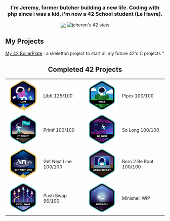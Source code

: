 ### <div align="center">I'm Jeremy, former butcher building a new life. Coding with php since i was a kid, i'm now a 42 School student (Le Havre).

</div>


<div align="center">
<img src="https://avatars.githubusercontent.com/u/129049665?v=4" align="center" height="" width="" />
<img src="https://badge.mediaplus.ma/colorfulwaves/jcheron?1337Badge=off&UM6P=off" alt="jcheron's 42 stats">
</div>


## My Projects

[My 42 BoilerPlate](https://github.com/JeremyCheron/42BoilerPlate) : a skeletton project to start all my future 42's C projects
"
<div align="center">
	<table>
	<thead>
		<tr>
			<h2>
				Completed 42 Projects
			</h2>
		</tr>
	</thead>
		<tr>
			<td>
				<img src="/assets/libftm.png">
			</td>
			<td>
				Libft 125/100
			</td>
			<td>
				<img src="/assets/pipexe.png">
			</td>
			<td>
				Pipex 100/100
			</td>
		</tr>
		<tr>
			<td>
				<img src="/assets/ft_printfe.png">
			</td>
			<td>
				Printf 100/100
			</td>
			<td>
				<img src="/assets/so_longe.png">
			</td>
			<td>
				So Long 100/100
			</td>
		</tr>
		<tr>
			<td>
				<img src="/assets/get_next_linem.png">
			</td>
			<td>
				Get Next Line 100/100
			</td>
			<td>
				<img src="/assets/born2beroote.png">
			</td>
			<td>
				Born 2 Be Root 100/100
			</td>
		</tr>
		<tr>
			<td>
				<img src="/assets/push_swape.png">
			</td>
			<td>
				Push Swap 96/100
			</td>
			<td>
				<img src="/assets/minishelle.png">
			</td>
			<td>
				Minishell WIP
			</td>
		</tr>
</div>
